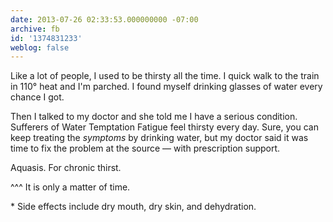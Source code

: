 ```yaml
---
date: 2013-07-26 02:33:53.000000000 -07:00
archive: fb
id: '1374831233'
weblog: false
---
```


Like a lot of people, I used to be thirsty all the time. I quick walk to the train in 110° heat and I'm parched. I found myself drinking glasses of water every chance I got.

Then I talked to my doctor and she told me I have a serious condition. Sufferers of Water Temptation Fatigue feel thirsty every day. Sure, you can keep treating the *symptoms* by drinking water, but my doctor said it was time to fix the problem at the source — with prescription support.

Aquasis. For chronic thirst.

^^^ It is only a matter of time.

\* Side effects include dry mouth, dry skin, and dehydration.
